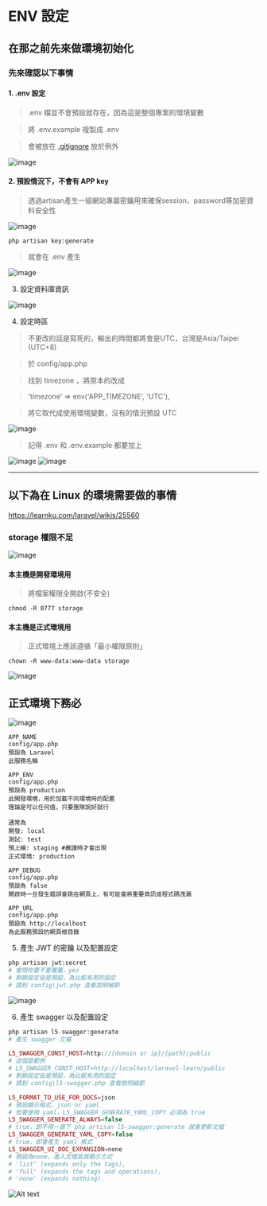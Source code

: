 # ENV 設定

## 在那之前先來做環境初始化
### 先來確認以下事情
#### 1. .env 設定
>.env 檔並不會預設就存在，因為這是整個專案的環境變數

> 將 .env.example 複製成 .env

>會被放在 [.gitignore](https://medium.com/@ji3g4kami/gitignore-%E5%A4%A7%E5%B0%8F%E4%BA%8B-9016584660f6) 放於例外

![image](/docs/env-setting.png)

#### 2. 預設情況下，不會有 APP key
> 透過artisan產生一組網站專屬密鑰用來確保session、password等加密資料安全性

![image](/docs/php-key.png)
```bash=
php artisan key:generate
```
>就會在 .env 產生

![image](/docs/app-key.png)

3. 設定資料庫資訊

![image](/docs/database.png)

4. 設定時區
>不更改的話是寫死的，輸出的時間都將會是UTC，台灣是Asia/Taipei (UTC+8)

> 於 config/app.php

> 找到 timezone ，將原本的改成

> 'timezone' => env('APP_TIMEZONE', 'UTC'),

> 將它取代成使用環境變數，沒有的情況預設 UTC

![image](/docs/timezone.png)

> 記得 .env 和 .env.example 都要加上

![image](/docs/env-example-timezone.png)
![image](/docs/env-timezone.png)

---
## 以下為在 Linux 的環境需要做的事情
https://learnku.com/laravel/wikis/25560
### storage 權限不足
![image](/docs/storage.png)

#### 本主機是開發環境用
>將檔案權限全開啟(不安全)
```
chmod -R 0777 storage
```

#### 本主機是正式環境用
>正式環境上應該遵循「最小權限原則」

```
chown -R www-data:www-data storage
```
![image](/docs/finish.png)
## 正式環境下務必
![image](docs/production-env.png)
```
APP_NAME
config/app.php
預設為 Laravel
此服務名稱

APP_ENV
config/app.php
預設為 production
此開發環境，用於加載不同環境時的配置
理論是可以任何值，只要團隊說好就行

通常為
開發: local
測試: test
預上線: staging #嚴謹時才會出現
正式環境: production

APP_DEBUG
config/app.php
預設為 false
開啟時一旦發生錯誤會跳在網頁上，有可能會將重要資訊或程式碼洩漏

APP_URL
config/app.php
預設為 http://localhost
為此服務預設的網頁根目錄
```

5. 產生 JWT 的密鑰 以及配置設定
```php
php artisan jwt:secret
# 會問你要不要覆蓋，yes
# 剩餘設定皆是預設，為比較有用的設定
# 請到 config\jwt.php 查看說明細節
```
![image](docs/jwt-setting.png)

6. 產生 swagger 以及配置設定
```php
php artisan l5-swagger:generate
# 產生 swagger 文檔

L5_SWAGGER_CONST_HOST=http://{domain or ip}/{path}/public
# 這個是範例
# L5_SWAGGER_CONST_HOST=http://localhost/laravel-learn/public
# 剩餘設定皆是預設，為比較有用的設定
# 請到 config\l5-swagger.php 查看說明細節

L5_FORMAT_TO_USE_FOR_DOCS=json
# 預設顯示格式，json or yaml
# 但要使用 yaml，L5_SWAGGER_GENERATE_YAML_COPY 必須為 true
L5_SWAGGER_GENERATE_ALWAYS=false
# true，即不用一直下 php artisan l5-swagger:generate 就會更新文檔
L5_SWAGGER_GENERATE_YAML_COPY=false
# true，即會產生 yaml 格式
L5_SWAGGER_UI_DOC_EXPANSION=none
# 預設為none，進入文檔首頁顯示方式
# 'list' (expands only the tags),
# 'full' (expands the tags and operations),
# 'none' (expands nothing).
```
![Alt text](docs/swagger-setting.png)
